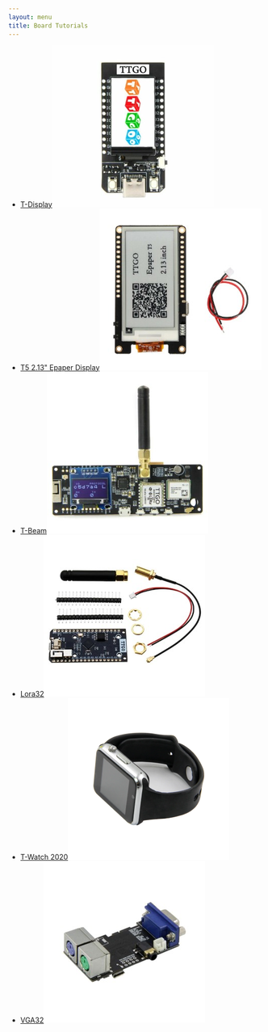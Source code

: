 ```yaml
---
layout: menu
title: Board Tutorials
---
```


-   [T-Display](t-display)[![T-Display](./public/t-display-phone.jpg)](t-display)
-   [T5 2.13" Epaper Display](t5-2.13)[![T5 2.13"](./public/t5-2.13-phone.jpg)](t5-2.13.html)
-   [T-Beam](t-beam)[![T-Beam](./public/t-beam-phone.jpg)](t-beam.html)
-   [Lora32](lora32)[![Lora32](./public/lora32-phone.jpg)](lora32.html)
-   [T-Watch 2020](t-watch-2020)[![T-Watch 2020](./public/t-watch-2020-phone.png)](t-watch-2020.html)
-   [VGA32](vga32)[![VGA33](./public/vga32-phone.jpg)](vga32.html)
